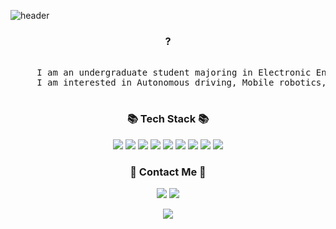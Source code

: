 
![header](https://capsule-render.vercel.app/api?type=waving&color=auto&height=300&section=header&text=Welcom&fontsize=90&desc=SeokMin's%20github&descAlign=65&descAlignY=65&descSize=25)

<h3 align="center">?</h3>
<pre align="center">
  <!-- <pre> -->
     I am an undergraduate student majoring in Electronic Engineering at Kyungpook National University.
     I am interested in Autonomous driving, Mobile robotics, and Embedded systems.
  <!-- </pre> -->
</pre>

<h3 align="center">📚 Tech Stack 📚</h3>
<p align="center">
  <img src="https://img.shields.io/badge/C-A8B9CC?style=for-the-badge&logo=c&logoColor=white"></a>
  <img src="https://img.shields.io/badge/Python-3776AB?style=for-the-badge&logo=python&logoColor=white"></a>
  <img src="https://img.shields.io/badge/ROS-22314E?style=for-the-badge&logo=ros&logoColor=white"></a>
  <img src="https://img.shields.io/badge/ROS2-22314E?style=for-the-badge&logo=ros&logoColor=white"></a>
  <img src="https://img.shields.io/badge/Veilog-86E57F?style=for-the-badge&"></a>
  <img src="https://img.shields.io/badge/Pytorch-EE4C2C?style=for-the-badge&logo=ros&logoColor=white"></a>
  <img src="https://img.shields.io/badge/Git-F05032?style=for-the-badge&logo=git&logoColor=white"></a>
  <img src="https://img.shields.io/badge/Github-181717?style=for-the-badge&logo=github&logoColor=white"></a>
  <img src="https://img.shields.io/badge/Markdown-000000?style=for-the-badge&logo=markdown&logoColor=white"></a>
  <br>
</p>

<h3 align="center">📧 Contact Me 📧</h3>
<p align="center">
     <a href="mailto:snmin0719@knu.ac.kr"><img src="https://img.shields.io/badge/email-EA4335?style=for-the-badge&logo=gmail&logoColor=white"></a>
     <a href="https://www.linkedin.com/in/%EC%84%9D%EB%AF%BC-%ED%95%9C-13a6212a7/"><img src="https://img.shields.io/badge/LinkedIn-0A66C2?style=for-the-badge&logo=linkedin&logoColor=white"></a>
  <br>
</p>


<p align="center">
    <a href="https://hits.seeyoufarm.com"><img src="https://hits.seeyoufarm.com/api/count/incr/badge.svg?url=https%3A%2F%2Fgithub.com%2Fseokmin0719%2Fseokmin0719&count_bg=%2379C83D&title_bg=%23555555&icon=highly.svg&icon_color=%23E7E7E7&title=hits&edge_flat=false"/></a>
</p>